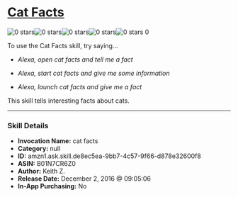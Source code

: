 # [Cat Facts](http://alexa.amazon.com/#skills/amzn1.ask.skill.de8ec5ea-9bb7-4c57-9f66-d878e32600f8)
![0 stars](../../images/ic_star_border_black_18dp_1x.png)![0 stars](../../images/ic_star_border_black_18dp_1x.png)![0 stars](../../images/ic_star_border_black_18dp_1x.png)![0 stars](../../images/ic_star_border_black_18dp_1x.png)![0 stars](../../images/ic_star_border_black_18dp_1x.png) 0

To use the Cat Facts skill, try saying...

* *Alexa, open cat facts and tell me a fact*

* *Alexa, start cat facts and give me some information*

* *Alexa, launch cat facts and give me a fact*

This skill tells interesting facts about cats.

***

### Skill Details

* **Invocation Name:** cat facts
* **Category:** null
* **ID:** amzn1.ask.skill.de8ec5ea-9bb7-4c57-9f66-d878e32600f8
* **ASIN:** B01N7CR6Z0
* **Author:** Keith Z.
* **Release Date:** December 2, 2016 @ 09:05:06
* **In-App Purchasing:** No
